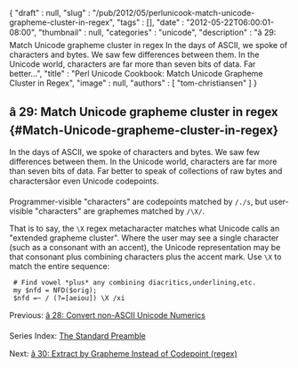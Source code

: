 {
   "draft" : null,
   "slug" : "/pub/2012/05/perlunicook-match-unicode-grapheme-cluster-in-regex",
   "tags" : [],
   "date" : "2012-05-22T06:00:01-08:00",
   "thumbnail" : null,
   "categories" : "unicode",
   "description" : "â 29: Match Unicode grapheme cluster in regex In the days of ASCII, we spoke of characters and bytes. We saw few differences between them. In the Unicode world, characters are far more than seven bits of data. Far better...",
   "title" : "Perl Unicode Cookbook: Match Unicode Grapheme Cluster in Regex",
   "image" : null,
   "authors" : [
      "tom-christiansen"
   ]
}





â 29: Match Unicode grapheme cluster in regex {#Match-Unicode-grapheme-cluster-in-regex}
---------------------------------------------

In the days of ASCII, we spoke of characters and bytes. We saw few
differences between them. In the Unicode world, characters are far more
than seven bits of data. Far better to speak of collections of raw bytes
and charactersâor even Unicode codepoints.

Programmer-visible "characters" are codepoints matched by `/./s`, but
user-visible "characters" are graphemes matched by `/\X/`.

That is to say, the `\X` regex metacharacter matches what Unicode calls
an "extended grapheme cluster". Where the user may see a single
character (such as a consonant with an accent), the Unicode
representation may be that consonant plus combining characters plus the
accent mark. Use `\X` to match the entire sequence:

     # Find vowel *plus* any combining diacritics,underlining,etc.
     my $nfd = NFD($orig);
     $nfd =~ / (?=[aeiou]) \X /xi

Previous: [â 28: Convert non-ASCII Unicode
Numerics](/media/_pub_2012_05_perlunicook-match-unicode-grapheme-cluster-in-regex/perlunicookbook-convert-non-ascii-unicode-numerics.html)

Series Index: [The Standard
Preamble](/media/_pub_2012_05_perlunicook-match-unicode-grapheme-cluster-in-regex/perlunicook-standard-preamble.html)

Next: [â 30: Extract by Grapheme Instead of Codepoint
(regex)](/media/_pub_2012_05_perlunicook-match-unicode-grapheme-cluster-in-regex/perlunicookbook-extract-by-grapheme-instead-of-codepoint-regex.html)


